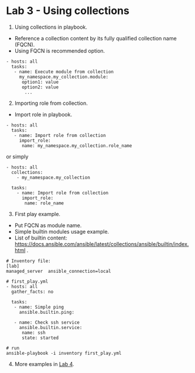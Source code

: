 # Lab 3 - Using collections

1. Using collections in playbook.
- Reference a collection content by its fully qualified collection name (FQCN).
- Using FQCN is recommended option.
```
- hosts: all
  tasks:
   - name: Execute module from collection
     my_namespace.my_collection.module:
      option1: value
      option2: value
       ...
```

2. Importing role from collection.
- Import role in playbook.
```
- hosts: all
  tasks:
   - name: Import role from collection
     import_role:
      name: my_namespace.my_collection.role_name
```
or simply
```
- hosts: all
  collections:
    - my_namespace.my_collection

  tasks:
    - name: Import role from collection
      import_role:
       name: role_name
```

3. First play example.
- Put FQCN as module name.
- Simple builtin modules usage example.
- List of builtin content: https://docs.ansible.com/ansible/latest/collections/ansible/builtin/index.html .
```
# Inventory file:
[lab]
managed_server  ansible_connection=local

# first_play.yml
- hosts: all
  gather_facts: no

  tasks:
   - name: Simple ping
     ansible.builtin.ping:

   - name: Check ssh service
     ansible.builtin.service:
      name: ssh
      state: started

# run
ansible-playbook -i inventory first_play.yml
```

4. More examples in [Lab 4](LAB4.md).

